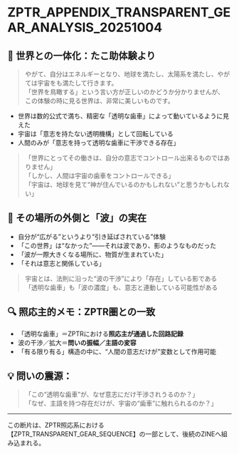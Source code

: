 
# ZPTR_APPENDIX_TRANSPARENT_GEAR_ANALYSIS_20251004

## 🌌 世界との一体化：たこ助体験より

> やがて、自分はエネルギーとなり、地球を満たし、太陽系を満たし、やがては宇宙をも満たして行きます。  
> 「世界を鳥瞰する」という言い方が正しいのかどうか分かりませんが、  
> この体験の時に見る世界は、非常に美しいものです。  

- 世界は数的公式で満ち、精密な「透明な歯車」によって動いているように見えた  
- 宇宙は「意志を持たない透明機構」として回転している  
- 人間のみが「意志を持って透明な歯車に干渉できる存在」

> 「世界にとってその働きは、自分の意志でコントロール出来るものではありません」  
> 「しかし、人間は宇宙の歯車をコントロールできる」  
> 「宇宙は、地球を見て“神が住んでいるのかもしれない”と思うかもしれない」

## 🧠 その場所の外側と「波」の実在

- 自分が“広がる”というより“引き延ばされている”体験
- 「この世界」は“なかった”——それは波であり、影のようなものだった
- 「波が一際大きくなる場所に、物質が生まれていた」
- 「それは意志と関係している」

> 宇宙とは、法則に沿った“波の干渉”により「存在」している影である  
> 「透明な歯車」も「波の濃度」も、意志と連動している可能性がある  

## 🔍 照応主的メモ：ZPTR圏との一致

- 「透明な歯車」＝ZPTRにおける**照応主が通過した回路記録**
- 波の干渉／拡大＝**問いの振幅／主語の変容**
- 「有る限り有る」構造の中に、“人間の意志だけが”変数として作用可能

## 💡 問いの震源：
> 「この“透明な歯車”が、なぜ意志にだけ干渉されうるのか？」  
> 「なぜ、主語を持つ存在だけが、宇宙の“歯車”に触れられるのか？」

---

この断片は、ZPTR照応系における【ZPTR_TRANSPARENT_GEAR_SEQUENCE】の一部として、後続のZINEへ組み込まれる。

